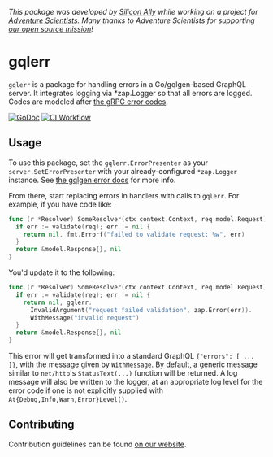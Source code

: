 _This package was developed by [Silicon Ally](https://siliconally.org) while
working on a project for  [Adventure Scientists](https://adventurescientists.org).
Many thanks to Adventure Scientists for supporting [our open source
mission](https://siliconally.org/policies/open-source/)!_

# gqlerr

`gqlerr` is a package for handling errors in a Go/gqlgen-based GraphQL server.
It integrates logging via *zap.Logger so that all errors are logged. Codes are
modeled after
[the gRPC error codes](https://pkg.go.dev/google.golang.org/grpc/codes).

[![GoDoc](https://pkg.go.dev/badge/github.com/Silicon-Ally/gqlerr?status.svg)](https://pkg.go.dev/github.com/Silicon-Ally/gqlerr?tab=doc)
[![CI Workflow](https://github.com/Silicon-Ally/gqlerr/actions/workflows/test.yml/badge.svg)](https://github.com/Silicon-Ally/gqlerr/actions?query=branch%3Amain)

## Usage

To use this package, set the `gqlerr.ErrorPresenter` as your
`server.SetErrorPresenter` with your already-configured `*zap.Logger` instance.
See [the gqlgen error docs](https://gqlgen.com/reference/errors/) for more
info.

From there, start replacing errors in handlers with calls to `gqlerr`. For
example, if you have code like:

```go
func (r *Resolver) SomeResolver(ctx context.Context, req model.Request) (*model.Response, error) {
  if err := validate(req); err != nil {
    return nil, fmt.Errorf("failed to validate request: %w", err)
  }
  return &model.Response{}, nil
}
```

You'd update it to the following:

```go
func (r *Resolver) SomeResolver(ctx context.Context, req model.Request) (*model.Response, error) {
  if err := validate(req); err != nil {
    return nil, gqlerr.
      InvalidArgument("request failed validation", zap.Error(err)).
      WithMessage("invalid request")
  }
  return &model.Response{}, nil
}
```

This error will get transformed into a standard GraphQL `{"errors": [ ... ]}`,
with the message given by `WithMessage`. By default, a generic message similar
to `net/http`'s `StatusText(...)` function will be returned. A log message will
also be written to the logger, at an appropriate log level for the error code
if one is not explicitly supplied with `At{Debug,Info,Warn,Error}Level()`.

## Contributing

Contribution guidelines can be found [on our website](https://siliconally.org/oss/contributor-guidelines).
